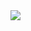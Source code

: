 
<div style="pointer-events: none;">
  <img src="https://github-readme-stats.vercel.app/api?username=wuyuedefeng&show_icons=true&count_private=true&cache_seconds=1800" align="left" />
</div>

